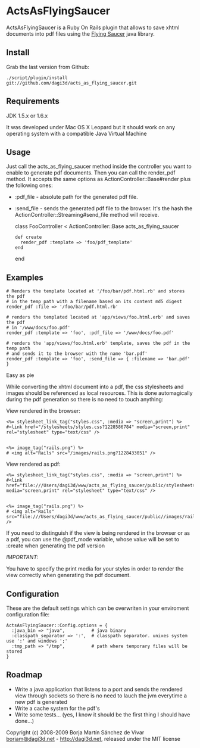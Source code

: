 ActsAsFlyingSaucer
==================

ActsAsFlyingSaucer is a Ruby On Rails plugin that allows to save xhtml documents into pdf files using the [Flying Saucer][1] java library.

[1]: https://xhtmlrenderer.dev.java.net/

Install
-------

Grab the last version from Github:

    ./script/plugin/install git://github.com/dagi3d/acts_as_flying_saucer.git


Requirements
------------

JDK 1.5.x or 1.6.x

It was developed under Mac OS X Leopard but it should work on any operating system with a compatible Java Virtual Machine

Usage
-----

Just call the acts\_as\_flying\_saucer method inside the controller you want to enable to generate pdf documents.
Then you can call the render\_pdf method. 
It accepts the same options as ActionController::Base#render plus the following ones:
  

* \:pdf\_file - absolute path for the generated pdf file.
* \:send\_file - sends the generated pdf file to the browser. It's the hash the ActionController::Streaming#send\_file method will receive.


    
    class FooController < ActionController::Base
      acts_as_flying_saucer
    
      def create
        render_pdf :template => 'foo/pdf_template'
      end
    end 

  
Examples
--------
  
    # Renders the template located at '/foo/bar/pdf.html.rb' and stores the pdf 
    # in the temp path with a filename based on its content md5 digest
    render_pdf :file => '/foo/bar/pdf.html.rb'
  
    # renders the templated located at 'app/views/foo.html.erb' and saves the pdf
    # in '/www/docs/foo.pdf'
    render_pdf :template => 'foo', :pdf_file => '/www/docs/foo.pdf'
  
    # renders the 'app/views/foo.html.erb' template, saves the pdf in the temp path
    # and sends it to the browser with the name 'bar.pdf'
    render_pdf :template => 'foo', :send_file => { :filename => 'bar.pdf' }
  
  
Easy as pie

While converting the xhtml document into a pdf, the css stylesheets and images should be referenced as local resources. 
This is done automagically during the pdf generation so there is no need to touch anything:

View rendered in the browser:

    <%= stylesheet_link_tag("styles.css", :media => "screen,print") %>
    #<link href="/stylesheets/styles.css?1228586784" media="screen,print" rel="stylesheet" type="text/css" />


    <%= image_tag("rails.png") %>
    # <img alt="Rails" src="/images/rails.png?1228433051" />
  
View rendered as pdf:

    <%= stylesheet_link_tag("styles.css", :media => "screen,print") %>
    #<link href="file:///Users/dagi3d/www/acts_as_flying_saucer/public/stylesheets/styles.css" media="screen,print" rel="stylesheet" type="text/css" />


    <%= image_tag("rails.png") %>
    # <img alt="Rails" src="file:///Users/dagi3d/www/acts_as_flying_saucer/public//images/rails.png" />
  
If you need to distinguish if the view is being rendered in the browser or as a pdf, you can use the @pdf_mode variable, whose value will be set to :create
when generating the pdf version

*IMPORTANT:*

You have to specify the print media for your styles in order to render the view correctly when generating the pdf document. 
  
Configuration
-------------

These are the default settings which can be overwriten in your enviroment configuration file:

    ActsAsFlyingSaucer::Config.options = {
      :java_bin => "java",          # java binary
      :classpath_separator => ':',  # classpath separator. unixes system use ':' and windows ';'
      :tmp_path => "/tmp",          # path where temporary files will be stored
    }


Roadmap
-------

* Write a java application that listens to a port and sends the rendered view through sockets so there is no need to lauch the jvm everytime a new pdf is generated
* Write a cache system for the pdf's
* Write some tests... (yes, I know it should be the first thing I should have done...)



Copyright (c) 2008-2009 Borja Martín Sánchez de Vivar <borjam@dagi3d.net> - http://dagi3d.net, released under the MIT license
